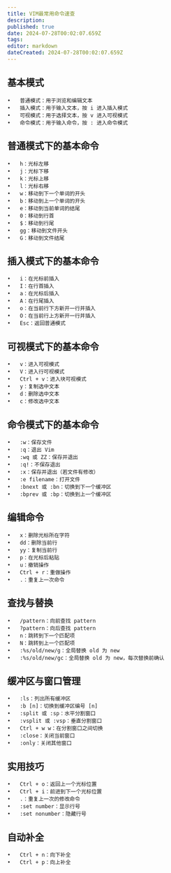 ```yaml
---
title: VIM最常用命令速查
description: 
published: true
date: 2024-07-28T00:02:07.659Z
tags: 
editor: markdown
dateCreated: 2024-07-28T00:02:07.659Z
---
```


## 基本模式

	•	普通模式：用于浏览和编辑文本
	•	插入模式：用于输入文本，按 i 进入插入模式
	•	可视模式：用于选择文本，按 v 进入可视模式
	•	命令模式：用于输入命令，按 : 进入命令模式

## 普通模式下的基本命令

	•	h：光标左移
	•	j：光标下移
	•	k：光标上移
	•	l：光标右移
	•	w：移动到下一个单词的开头
	•	b：移动到上一个单词的开头
	•	e：移动到当前单词的结尾
	•	0：移动到行首
	•	$：移动到行尾
	•	gg：移动到文件开头
	•	G：移动到文件结尾

## 插入模式下的基本命令

	•	i：在光标前插入
	•	I：在行首插入
	•	a：在光标后插入
	•	A：在行尾插入
	•	o：在当前行下方新开一行并插入
	•	O：在当前行上方新开一行并插入
	•	Esc：返回普通模式

## 可视模式下的基本命令

	•	v：进入可视模式
	•	V：进入行可视模式
	•	Ctrl + v：进入块可视模式
	•	y：复制选中文本
	•	d：删除选中文本
	•	c：修改选中文本

## 命令模式下的基本命令

	•	:w：保存文件
	•	:q：退出 Vim
	•	:wq 或 ZZ：保存并退出
	•	:q!：不保存退出
	•	:x：保存并退出（若文件有修改）
	•	:e filename：打开文件
	•	:bnext 或 :bn：切换到下一个缓冲区
	•	:bprev 或 :bp：切换到上一个缓冲区

## 编辑命令

	•	x：删除光标所在字符
	•	dd：删除当前行
	•	yy：复制当前行
	•	p：在光标后粘贴
	•	u：撤销操作
	•	Ctrl + r：重做操作
	•	.：重复上一次命令

## 查找与替换

	•	/pattern：向前查找 pattern
	•	?pattern：向后查找 pattern
	•	n：跳转到下一个匹配项
	•	N：跳转到上一个匹配项
	•	:%s/old/new/g：全局替换 old 为 new
	•	:%s/old/new/gc：全局替换 old 为 new，每次替换前确认

## 缓冲区与窗口管理

	•	:ls：列出所有缓冲区
	•	:b [n]：切换到缓冲区编号 [n]
	•	:split 或 :sp：水平分割窗口
	•	:vsplit 或 :vsp：垂直分割窗口
	•	Ctrl + w w：在分割窗口之间切换
	•	:close：关闭当前窗口
	•	:only：关闭其他窗口

## 实用技巧

	•	Ctrl + o：返回上一个光标位置
	•	Ctrl + i：前进到下一个光标位置
	•	.：重复上一次的修改命令
	•	:set number：显示行号
	•	:set nonumber：隐藏行号

## 自动补全

	•	Ctrl + n：向下补全
	•	Ctrl + p：向上补全
